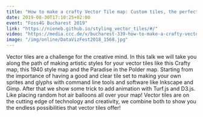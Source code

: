 ```yaml
---
title: "How to make a crafty Vector Tile map: Custom tiles, the perfect sprite, animating stuff and random hot air balloons!"
date: 2019-08-30T17:10:25+02:00
event: "Foss4G Bucharest 2019"
link: "https://nieneb.github.io/styling_vector_tiles/#/"
video: "https://media.ccc.de/v/bucharest-339-how-to-make-a-crafty-vector-tile-map-custom-tiles-the-perfect-sprite-animating-stuff-and-random-hot-air-balloons-"
image: "/img/online/DataVizFest2018_1568.jpg"
---
```

Vector tiles are a challenge for the creative mind. In this talk we will take you along <!--more--> the path of making artistic styles for your vector tiles like this Crafty map, this 1940 style map and the Paradise in the Polder map. Starting from the importance of having a good and clear tile set to making your own sprites and glyphs with command line tools and software like Inkscape and Gimp. After that we show some trick to add animation with Turf.js and D3.js. Like placing random hot air balloons all over your map! Vector tiles are on the cutting edge of technology and creativity, we combine both to show you the endless possibilities that vector tiles offer!

